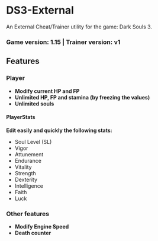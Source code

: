 # DS3-External
An External Cheat/Trainer utility for the game: Dark Souls 3.
### Game version: 1.15 | Trainer version: v1
## Features
### Player
- **Modify current HP and FP**
- **Unlimited HP, FP and stamina (by freezing the values)**
- **Unlimited souls** 
#### PlayerStats
**Edit easily and quickly the following stats:**
- Soul Level (SL)
- Vigor
- Attunement
- Endurance
- Vitality
- Strength
- Dexterity
- Intelligence
- Faith
- Luck
### Other features
- **Modify Engine Speed**
- **Death counter**
